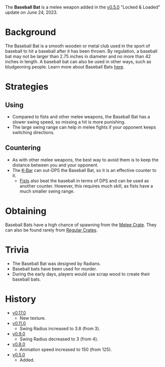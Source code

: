 The **Baseball Bat** is a melee weapon added in the [v0.5.0](https://github.com/HasangerGames/suroi/releases/tag/v0.5.0) "Locked & Loaded" update on June 24, 2023.

# Background

The Baseball Bat is a smooth wooden or metal club used in the sport of baseball to hit a baseball after it has been thrown. By regulation, a baseball bat may not be larger than 2.75 inches in diameter and no more than 42 inches in length. A baseball bat can also be used in other ways, such as bludgeoning people. Learn more about Baseball Bats [here](https://en.wikipedia.org/wiki/Baseball_bat).

# Strategies

## Using

- Compared to fists and other melee weapons, the Baseball Bat has a slower swing speed, so missing a hit is more punishing.
- The large swing range can help in melee fights if your opponent keeps switching directions.

## Countering

- As with other melee weapons, the best way to avoid them is to keep the distance between you and your opponent.
- The [K-Bar](/weapons/melee/kbar) can out-DPS the Baseball Bat, so it is an effective counter to it.
  - [Fists](/weapons/melee/fists) also beat the baseball in terms of DPS and can be used as another counter. However, this requires much skill, as fists have a much smaller swing range.

# Obtaining

Baseball Bats have a high chance of spawning from the [Melee Crate](/obstacles/melee_crate). They can also be found rarely from [Regular Crates](/obstacles/regular_crate).

# Trivia

- The Baseball Bat was designed by Radians.
- Baseball bats have been used for murder.
- During the early days, players would use scrap wood to create their baseball bats.

# History

- [v0.17.0](https://github.com/HasangerGames/suroi/releases/tag/v0.17.0)
  - New texture.
- [v0.11.0](https://github.com/HasangerGames/suroi/releases/tag/v0.11.0)
  - Swing Radius increased to 3.8 (from 3).
- [v0.9.0](https://github.com/HasangerGames/suroi/releases/tag/v0.9.0)
  - Swing Radius decreased to 3 (from 4).
- [v0.8.0](https://github.com/HasangerGames/suroi/releases/tag/v0.8.0)
  - Animation speed increased to 150 (from 125).
- [v0.5.0](https://github.com/HasangerGames/suroi/releases/tag/v0.5.0)
  - Added.
